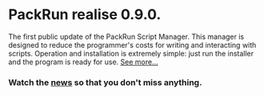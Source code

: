 <!--
Copyright 2022 Kwazar Lang Devs

Licensed under the Apache License, Version 2.0 (the "License");
you may not use this file except in compliance with the License.
You may obtain a copy of the License at

http://www.apache.org/licenses/LICENSE-2.0

Unless required by applicable law or agreed to in writing, software
distributed under the License is distributed on an "AS IS" BASIS,
WITHOUT WARRANTIES OR CONDITIONS OF ANY KIND, either express or implied.
See the License for the specific language governing permissions and
limitations under the License.
-->

# PackRun realise 0.9.0.
The first public update of the PackRun Script Manager. This manager is designed to reduce the programmer's costs for writing and interacting with scripts. Operation and installation is extremely simple: just run the installer and the program is ready for use. [See more...](https://github.com/Kwazar-Lang/packrun)

### Watch the [news](https://github.com/Kwazar-Lang/.github/blob/main/news/NEWSMAP.md) so that you don't miss anything.
